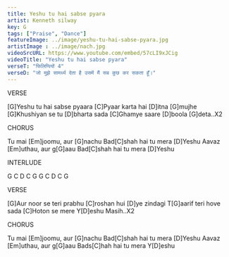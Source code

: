 ```yaml
---
title: Yeshu tu hai sabse pyara
artist: Kenneth silway
key: G
tags: ["Praise", "Dance"]
featureImage: ../image/yeshu-tu-hai-sabse-pyara.jpg
artistImage : ../image/nach.jpg
videoSrcURL: https://www.youtube.com/embed/57cLI9xJCig
videoTitle: "Yeshu tu hai sabse pyara"
verseT: "फिलिप्पियों 4"
verseD: "जो मुझे सामर्थ्य देता है उसमें मैं सब कुछ कर सकता हूँ।"
---
```


VERSE

[G]Yeshu tu hai sabse pyaara
[C]Pyaar karta hai [D]itna [G]mujhe
[G]Khushiyan se tu [D]bharta sada
[C]Ghamye saare [D]boola [G]deta..X2

 
CHORUS

Tu mai [Em]joomu, aur [G]nachu
Bad[C]shah hai tu mera [D]Yeshu
Aavaz [Em]uthau, aur g[G]aau
Bad[C]shah hai tu mera [D]Yeshu
 
 
INTERLUDE

G C D C G
G C D C G
 
 
VERSE


[G]Aur noor se teri prabhu
[C]roshan hui [D]ye zindagi
T[G]aarif teri hove sada
[C]Hoton se mere Y[D]eshu Masih..X2
 
 
CHORUS

Tu mai [Em]joomu, aur [G]nachu
Bad[C]shah hai tu mera [D]Yeshu
Aavaz [Em]uthau, aur g[G]aau
Bads[C]hah hai tu mera Y[D]eshu
 
 

